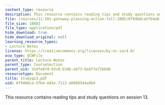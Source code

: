 ```yaml
---
content_type: resource
description: This resource contains reading tips and study questions on session 13.
file: /courses/11-201-gateway-planning-action-fall-2005/6f9468ca5fb4e81e7113a0668544a9bd_studyq13.pdf
file_size: 18683
file_type: application/pdf
hide_download: true
hide_download_original: null
learning_resource_types:
- Lecture Notes
license: https://creativecommons.org/licenses/by-nc-sa/4.0/
ocw_type: OCWFile
parent_title: Lecture Notes
parent_type: CourseSection
parent_uid: 314fe87d-93c0-b34b-ebf3-6e477e72bbd8
resourcetype: Document
title: studyq13.pdf
uid: 6f9468ca-5fb4-e81e-7113-a0668544a9bd
---
```

This resource contains reading tips and study questions on session 13.
